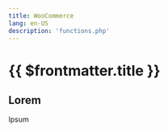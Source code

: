 ```yaml
---
title: WooCommerce
lang: en-US
description: 'functions.php'
---
```


# {{ $frontmatter.title }}

## Lorem

Ipsum